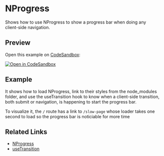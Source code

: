 # NProgress

Shows how to use NProgress to show a progress bar when doing any client-side navigation.

## Preview

Open this example on [CodeSandbox](https://codesandbox.com):

[![Open in CodeSandbox](https://codesandbox.io/static/img/play-codesandbox.svg)](https://codesandbox.io/s/github/remix-run/remix/tree/main/examples/nprogress)

## Example

It shows how to load NProgress, link to their styles from the node_modules folder, and use the useTransition hook to know when a client-side transition, both submit or navigation, is happening to start the progress bar.

To visualize it, the `/` route has a link to `/slow-page` whose loader takes one second to load so the progress bar is noticiable for more time

## Related Links

- [NProgress](https://ricostacruz.com/nprogress/)
- [useTransition](https://remix.run/api/remix#usetransition)
